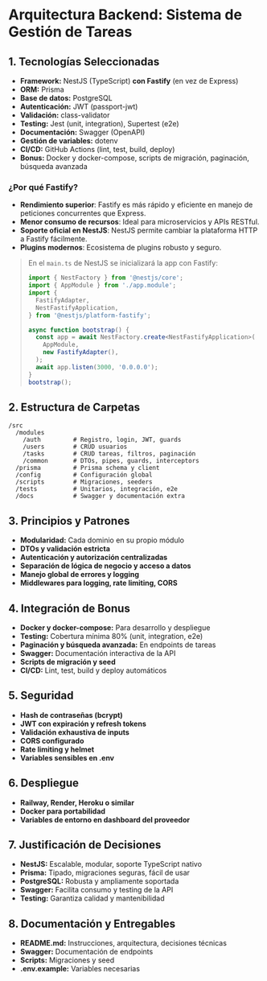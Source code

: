 # Arquitectura Backend: Sistema de Gestión de Tareas

## 1. Tecnologías Seleccionadas

- **Framework:** NestJS (TypeScript) **con Fastify** (en vez de Express)
- **ORM:** Prisma
- **Base de datos:** PostgreSQL
- **Autenticación:** JWT (passport-jwt)
- **Validación:** class-validator
- **Testing:** Jest (unit, integration), Supertest (e2e)
- **Documentación:** Swagger (OpenAPI)
- **Gestión de variables:** dotenv
- **CI/CD:** GitHub Actions (lint, test, build, deploy)
- **Bonus:** Docker y docker-compose, scripts de migración, paginación, búsqueda avanzada

### ¿Por qué Fastify?

- **Rendimiento superior**: Fastify es más rápido y eficiente en manejo de peticiones concurrentes que Express.
- **Menor consumo de recursos**: Ideal para microservicios y APIs RESTful.
- **Soporte oficial en NestJS**: NestJS permite cambiar la plataforma HTTP a Fastify fácilmente.
- **Plugins modernos**: Ecosistema de plugins robusto y seguro.

> En el `main.ts` de NestJS se inicializará la app con Fastify:
>
> ```ts
> import { NestFactory } from '@nestjs/core';
> import { AppModule } from './app.module';
> import {
>   FastifyAdapter,
>   NestFastifyApplication,
> } from '@nestjs/platform-fastify';
>
> async function bootstrap() {
>   const app = await NestFactory.create<NestFastifyApplication>(
>     AppModule,
>     new FastifyAdapter(),
>   );
>   await app.listen(3000, '0.0.0.0');
> }
> bootstrap();
> ```

## 2. Estructura de Carpetas

```plaintext
/src
  /modules
    /auth         # Registro, login, JWT, guards
    /users        # CRUD usuarios
    /tasks        # CRUD tareas, filtros, paginación
    /common       # DTOs, pipes, guards, interceptors
  /prisma         # Prisma schema y client
  /config         # Configuración global
  /scripts        # Migraciones, seeders
  /tests          # Unitarios, integración, e2e
  /docs           # Swagger y documentación extra
```

## 3. Principios y Patrones

- **Modularidad:** Cada dominio en su propio módulo
- **DTOs y validación estricta**
- **Autenticación y autorización centralizadas**
- **Separación de lógica de negocio y acceso a datos**
- **Manejo global de errores y logging**
- **Middlewares para logging, rate limiting, CORS**

## 4. Integración de Bonus

- **Docker y docker-compose:** Para desarrollo y despliegue
- **Testing:** Cobertura mínima 80% (unit, integration, e2e)
- **Paginación y búsqueda avanzada:** En endpoints de tareas
- **Swagger:** Documentación interactiva de la API
- **Scripts de migración y seed**
- **CI/CD:** Lint, test, build y deploy automáticos

## 5. Seguridad

- **Hash de contraseñas (bcrypt)**
- **JWT con expiración y refresh tokens**
- **Validación exhaustiva de inputs**
- **CORS configurado**
- **Rate limiting y helmet**
- **Variables sensibles en .env**

## 6. Despliegue

- **Railway, Render, Heroku o similar**
- **Docker para portabilidad**
- **Variables de entorno en dashboard del proveedor**

## 7. Justificación de Decisiones

- **NestJS:** Escalable, modular, soporte TypeScript nativo
- **Prisma:** Tipado, migraciones seguras, fácil de usar
- **PostgreSQL:** Robusta y ampliamente soportada
- **Swagger:** Facilita consumo y testing de la API
- **Testing:** Garantiza calidad y mantenibilidad

## 8. Documentación y Entregables

- **README.md:** Instrucciones, arquitectura, decisiones técnicas
- **Swagger:** Documentación de endpoints
- **Scripts:** Migraciones y seed
- **.env.example:** Variables necesarias
